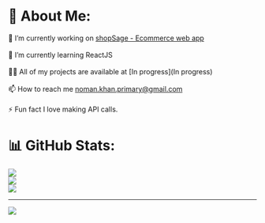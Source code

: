 # 💫 About Me:
🔭 I’m currently working on [shopSage - Ecommerce web app](https://github.com/NomanKhan13/shopSage)<br><br>🌱 I’m currently learning ReactJS<br><br>👨‍💻 All of my projects are available at [In progress](In progress)<br><br>📫 How to reach me noman.khan.primary@gmail.com<br><br>⚡ Fun fact I love making API calls.

# 📊 GitHub Stats:
![](https://github-readme-stats.vercel.app/api?username=nomankhan13&theme=dark&hide_border=false&include_all_commits=false&count_private=false)<br/>
![](https://nirzak-streak-stats.vercel.app/?user=nomankhan13&theme=dark&hide_border=false)<br/>
![](https://github-readme-stats.vercel.app/api/top-langs/?username=nomankhan13&theme=dark&hide_border=false&include_all_commits=false&count_private=false&layout=compact)

---
[![](https://visitcount.itsvg.in/api?id=nomankhan13&icon=0&color=0)](https://visitcount.itsvg.in)

<!-- Proudly created with GPRM ( https://gprm.itsvg.in ) -->
